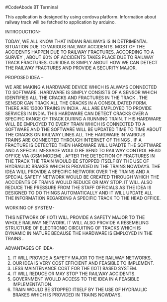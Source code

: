 #CodeAbode BT Terminal 


This application is designed by using cordova platform.
Information about railway track will be fetched to application by arduino.


INTRODUCTION-

 TODAY, WE ALL KNOW THAT INDIAN RAILWAYS IS IN DETRIMENTAL SITUATION DUE TO VARIOUS RAILWAY ACCIDENTS. MOST OF THE ACCIDENTS HAPPEN DUE TO RAILWAY FRACTURES.
 ACCORDING TO A SURVEY ,  ABOUT 60% OF ACCIDENTS TAKES PLACE DUE TO RAILWAY TRACK FRACTURES. OUR IDEA IS SIMPLY ABOUT HOW WE CAN DETECT THE RAILWAY FRACTURES AND PROVIDE A SECURITY MAJOR.

PROPOSED IDEA –

WE ARE MAKING A HARDWARE DEVICE WHICH IS ALWAYS CONNECTED TO SOFTWARE . HARDWARE IS SIMPLY CONSISTS OF A SENSOR WHICH IDENTIFIES ALL THE CRACKS AND FRACTURES IN THE TRACK . THE SENSOR CAN TRACK ALL THE CRACKS IN A CONSOLIDATED FORM.
THERE ARE 13000 TRAINS IN INDIA .  ALL ARE EMPLOYED TO PROVIDE SERVICES IN INDIA.
THIS HARDWARE CAN DETECT CRACKS OVER A SPECIFIC RANGE OF TRACK DURING A RUNNING TRAIN.
T HIS HARDWARE WILL BE EMPLOYED TO EVERY TRAIN WHICH IS CONNECTED TO A SOFTWARE AND THE SOFTWARE WILL BE UPDATED TIME TO TIME ABOUT THE CRACKS ON RAILWAY LINES.ALL THE HARDWARE IN VARIOUS TRAINS ARE CONNECTED THROUGH INTERNET OF THINGS .
IF A FRACTURE IS DETECTED THEN HARDWARE WILL UPADTE THE SOFTWARE AND A SPECIAL MESSAGE WOULD BE SEND TO RAILWAY CONTROL HEAD OFFICE VIA (GSM MODEM) . AFTER THE DETECTION OF FRACTURES IN THE TRACK THE TRAIN WOULD BE STOPPED ITSELF BY THE USE OF HYDRAULIC BRAKES WHICH IS  PROVIDED IN THE TRAINS NOWDAYS.
THE IDEA WILL PROVIDE A SPECIFIC NETWORK OVER THE TRAINS AND A SPECIAL SAFETY NETWORK WOULD BE CREATED THROUGH WHICH THE ACCIDENTS OF TRAINS WOULD REDUCE OR MAY STOP.
IT WILL ALSO REDUCE THE PRESSURE FROM THE STAFF OFFICIALS  AS THE IDEA IS DESIGNED TO DO THINGS AUTOMATICALLY AND IT WILL UPDATE  ALL THE INFORMATION REGARDING A SPECIFIC TRACK TO THE HEAD OFFICE.    

WORKING OF SYSTEM-

THIS NETWORK OF (IOT) WILL PROVIDE A SAFETY MAJOR TO THE WHOLE RAILWAY NETWORK. IT WILL ALSO PROVIDE A RESEMBLING STRUCTURE OF ELECTRONIC CIRCUITING OF TRACKS WHICH IS DYNAMIC IN NATURE BECAUSE THE HARDWARE IS EMPLOYED IN THE TRAINS .

ADVANTAGES OF IDEA-

1.	IT WILL PROVIDE A SAFETY MAJOR TO THE RAILWAY NETWORKS.
2.	OUR IDEA IS VERY COST EFFICIENT AND FEASIBLE TO IMPLEMENT.
3.	LESS MAINTENANCE COST FOR THE (IOT) BASED SYSTEM.
4.	 IT WILL REDUCE OR MAY STOP THE RAILWAY ACCIDENTS.
5.	GOVERNMENT  WOULD ACCESS TO THE IDEA IN A FEASIBLE IMPLEMENTATION.
6.	TRAIN WOULD BE STOPPED ITSELF BY THE USE OF HYDRAULIC BRAKES WHICH IS  PROVIDED IN  TRAINS NOWDAYS.  
